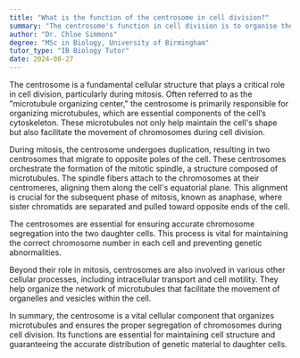 ```yaml
---
title: "What is the function of the centrosome in cell division?"
summary: "The centrosome's function in cell division is to organise the microtubules and provide structure for the cell during mitosis."
author: "Dr. Chloe Simmons"
degree: "MSc in Biology, University of Birmingham"
tutor_type: "IB Biology Tutor"
date: 2024-08-27
---
```


The centrosome is a fundamental cellular structure that plays a critical role in cell division, particularly during mitosis. Often referred to as the "microtubule organizing center," the centrosome is primarily responsible for organizing microtubules, which are essential components of the cell’s cytoskeleton. These microtubules not only help maintain the cell's shape but also facilitate the movement of chromosomes during cell division.

During mitosis, the centrosome undergoes duplication, resulting in two centrosomes that migrate to opposite poles of the cell. These centrosomes orchestrate the formation of the mitotic spindle, a structure composed of microtubules. The spindle fibers attach to the chromosomes at their centromeres, aligning them along the cell's equatorial plane. This alignment is crucial for the subsequent phase of mitosis, known as anaphase, where sister chromatids are separated and pulled toward opposite ends of the cell.

The centrosomes are essential for ensuring accurate chromosome segregation into the two daughter cells. This process is vital for maintaining the correct chromosome number in each cell and preventing genetic abnormalities.

Beyond their role in mitosis, centrosomes are also involved in various other cellular processes, including intracellular transport and cell motility. They help organize the network of microtubules that facilitate the movement of organelles and vesicles within the cell.

In summary, the centrosome is a vital cellular component that organizes microtubules and ensures the proper segregation of chromosomes during cell division. Its functions are essential for maintaining cell structure and guaranteeing the accurate distribution of genetic material to daughter cells.
    